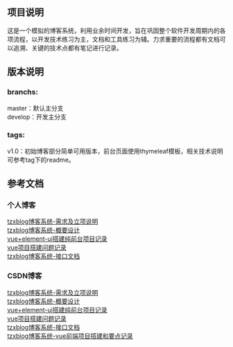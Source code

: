 ## 项目说明
这是一个模拟的博客系统，利用业余时间开发，旨在巩固整个软件开发周期内的各项流程，以开发技术练习为主，文档和工具练习为辅。力求重要的流程都有文档可以追溯、关键的技术点都有笔记进行记录。

## 版本说明
### branchs:
master：默认主分支<br/>
develop：开发主分支

### tags:
v1.0：初始博客部分简单可用版本，前台页面使用thymeleaf模板，相关技术说明可参考tag下的readme。

## 参考文档
### 个人博客
[tzxblog博客系统-需求及立项说明](https://blog.tzxcode.cn/2020/01/30/tzxblog2/)<br/>
[tzxblog博客系统-概要设计](https://blog.tzxcode.cn/2020/02/01/tzxblog3/)<br/>
[vue+element-ui搭建纯前台项目记录](https://blog.tzxcode.cn/2019/01/29/front1/)<br/>
[vue项目搭建问题记录](https://blog.tzxcode.cn/2020/01/28/vue1/)<br/>
[tzxblog博客系统-接口文档](https://blog.tzxcode.cn/2020/02/02/tzxblog4/)<br/>

### CSDN博客
[tzxblog博客系统-需求及立项说明](https://tuzongxun.blog.csdn.net/article/details/104116688)<br/>
[tzxblog博客系统-概要设计](https://blog.csdn.net/tuzongxun/article/details/104130855)<br/>
[vue+element-ui搭建纯前台项目记录](https://blog.csdn.net/tuzongxun/article/details/86688216)<br/>
[vue项目搭建问题记录](https://blog.csdn.net/tuzongxun/article/details/104100344)<br/>
[tzxblog博客系统-接口文档](https://tuzongxun.blog.csdn.net/article/details/104146216)<br/>
[tzxblog博客系统-vue前端项目搭建和要点记录](https://blog.csdn.net/tuzongxun/article/details/104590507)<br/>
